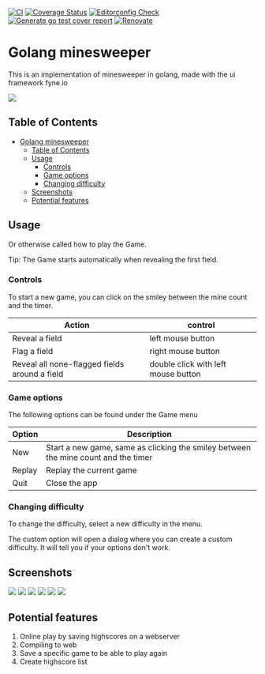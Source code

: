 [![CI](https://github.com/heathcliff26/go-minesweeper/actions/workflows/ci.yaml/badge.svg?event=push)](https://github.com/heathcliff26/go-minesweeper/actions/workflows/ci.yaml)
[![Coverage Status](https://coveralls.io/repos/github/heathcliff26/go-minesweeper/badge.svg)](https://coveralls.io/github/heathcliff26/go-minesweeper)
[![Editorconfig Check](https://github.com/heathcliff26/go-minesweeper/actions/workflows/editorconfig-check.yaml/badge.svg?event=push)](https://github.com/heathcliff26/go-minesweeper/actions/workflows/editorconfig-check.yaml)
[![Generate go test cover report](https://github.com/heathcliff26/go-minesweeper/actions/workflows/go-testcover-report.yaml/badge.svg)](https://github.com/heathcliff26/go-minesweeper/actions/workflows/go-testcover-report.yaml)
[![Renovate](https://github.com/heathcliff26/go-minesweeper/actions/workflows/renovate.yaml/badge.svg)](https://github.com/heathcliff26/go-minesweeper/actions/workflows/renovate.yaml)

# Golang minesweeper

This is an implementation of minesweeper in golang, made with the ui framework fyne.io

![](img/screenshots/screenshot-difficulty-expert.png)

## Table of Contents

- [Golang minesweeper](#golang-minesweeper)
  - [Table of Contents](#table-of-contents)
  - [Usage](#usage)
    - [Controls](#controls)
    - [Game options](#game-options)
    - [Changing difficulty](#changing-difficulty)
  - [Screenshots](#screenshots)
  - [Potential features](#potential-features)

## Usage

Or otherwise called how to play the Game.

Tip: The Game starts automatically when revealing the first field.

### Controls

To start a new game, you can click on the smiley between the mine count and the timer.

| Action                                        | control                             |
| --------------------------------------------- | ----------------------------------- |
| Reveal a field                                | left mouse button                   |
| Flag a field                                  | right mouse button                  |
| Reveal all none-flagged fields around a field | double click with left mouse button |

### Game options

The following options can be found under the Game menu

| Option | Description                                                                        |
| ------ | ---------------------------------------------------------------------------------- |
| New    | Start a new game, same as clicking the smiley between the mine count and the timer |
| Replay | Replay the current game                                                            |
| Quit   | Close the app                                                                      |

### Changing difficulty

To change the difficulty, select a new difficulty in the menu.

The custom option will open a dialog where you can create a custom difficulty.
It will tell you if your options don't work.

## Screenshots

![](img/screenshots/difficulty-beginner-dark.png#gh-dark-mode-only)
![](img/screenshots/difficulty-intermediate-dark.png#gh-dark-mode-only)
![](img/screenshots/difficulty-expert-dark.png#gh-dark-mode-only)
![](img/screenshots/difficulty-beginner-light.png#gh-light-mode-only)
![](img/screenshots/difficulty-intermediate-light.png#gh-light-mode-only)
![](img/screenshots/difficulty-expert-light.png#gh-light-mode-only)

## Potential features

1. Online play by saving highscores on a webserver
2. Compiling to web
3. Save a specific game to be able to play again
4. Create highscore list

